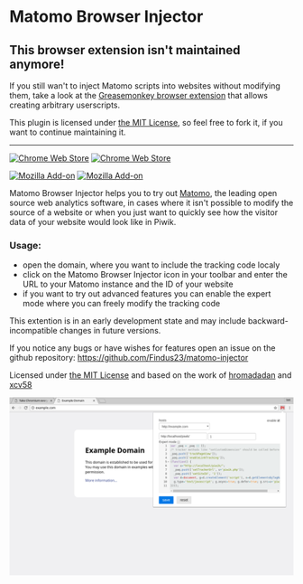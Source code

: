 Matomo Browser Injector
========

## This browser extension isn't maintained anymore!

If you still wan't to inject Matomo scripts into websites without modifying them, take a look at the [Greasemonkey browser extension](https://www.greasespot.net/) that allows creating arbitrary userscripts.

This plugin is licensed under [the MIT License](https://github.com/Findus23/matomo-injector/blob/master/LICENSE), so feel free to fork it, if you want to continue maintaining it.

-----------

[![Chrome Web Store](https://img.shields.io/chrome-web-store/v/bglodhjbeeolbfpodfacccmnjledmggn.svg)](https://chrome.google.com/webstore/detail/matomo-browser-injector/bglodhjbeeolbfpodfacccmnjledmggn)
[![Chrome Web Store](https://img.shields.io/badge/chrome%20web%20store-download%20now-brightgreen.svg)](https://chrome.google.com/webstore/detail/matomo-browser-injector/bglodhjbeeolbfpodfacccmnjledmggn)


[![Mozilla Add-on](https://img.shields.io/amo/v/matomo-injector.svg)](https://addons.mozilla.org/de/firefox/addon/matomo-injector/)
[![Mozilla Add-on](https://img.shields.io/badge/mozilla%20addon-download%20now-brightgreen.svg)](https://addons.mozilla.org/de/firefox/addon/matomo-injector/)

Matomo Browser Injector helps you to try out [Matomo](https://matomo.org/), the leading open source web analytics software, in cases where it isn't possible to modify the source of a website or when you just want to quickly see how the visitor data of your website would look like in Piwik.

### Usage:
* open the domain, where you want to include the tracking code localy
* click on the Matomo Browser Injector icon in your toolbar and enter the URL to your Matomo instance and the ID of your website
* if you want to try out advanced features you can enable the expert mode where you can freely modify the tracking code

This extention is in an early development state and may include backward-incompatible changes in future versions.

If you notice any bugs or have wishes for features open an issue on the github repository:
https://github.com/Findus23/matomo-injector


Licensed under [the MIT License](https://github.com/Findus23/matomo-injector/blob/master/LICENSE) and based on the work of [hromadadan](https://github.com/guzart/customjs) and [xcv58](https://github.com/xcv58/Custom-JavaScript-for-Websites-2)

![screenshot](docs/screenshot_chrome_1.png)
